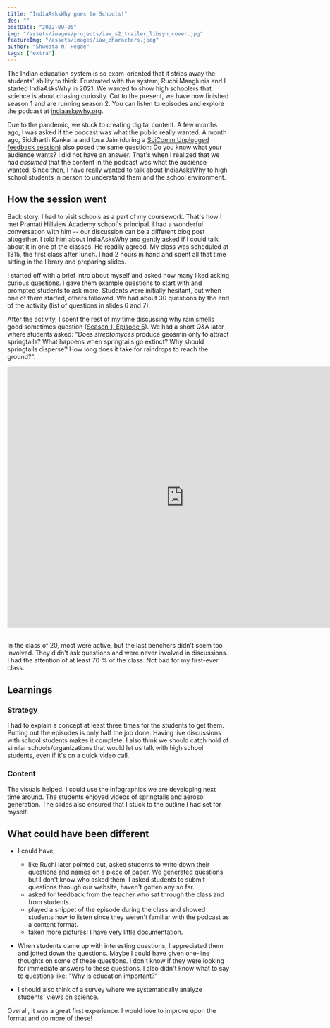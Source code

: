 ```yaml
---
title: "IndiaAsksWhy goes to Schools!"
des: ""
postDate: "2022-09-05"
img: "/assets/images/projects/iaw_s2_trailer_libsyn_cover.jpg"
featureImg: "/assets/images/iaw_characters.jpeg"
author: "Shweata N. Hegde"
tags: ["extra"]
---
```

The Indian education system is so exam-oriented that it strips away the students' ability to think. Frustrated with the system, Ruchi Manglunia and I started IndiaAsksWhy in 2021. We wanted to show high schoolers that science is about chasing curiosity. Cut to the present, we have now finished season 1 and are running season 2. You can listen to episodes and explore the podcast at [indiaaskswhy.org](https://www.indiaaskswhy.org/).

Due to the pandemic, we stuck to creating digital content. A few months ago, I was asked if the podcast was what the public really wanted. A month ago, Siddharth Kankaria and Ipsa Jain (during a [SciComm Unplugged feedback session](https://twitter.com/shweataHegde/status/1541625287888076800)) also posed the same question: Do you know what your audience wants? I did not have an answer. That's when I realized that we had _assumed_ that the content in the podcast was what the audience wanted. Since then, I have really wanted to talk about IndiaAsksWhy to high school students in person to understand them and the school environment.

## How the session went
Back story. I had to visit schools as a part of my coursework. That's how I met Pramati Hillview Academy school's principal. I had a wonderful conversation with him -- our discussion can be a different blog post altogether. I told him about IndiaAsksWhy and gently asked if I could talk about it in one of the classes. He readily agreed. My class was scheduled at 1315, the first class after lunch. I had 2 hours in hand and spent all that time sitting in the library and preparing slides. 

I started off with a brief intro about myself and asked how many liked asking curious questions. I gave them example questions to start with and prompted students to ask more. Students were initially hesitant, but when one of them started, others followed. We had about 30 questions by the end of the activity (list of questions in slides 6 and 7).

After the activity, I spent the rest of my time discussing why rain smells good sometimes question ([Season 1, Episode 5](https://www.indiaaskswhy.org/episode/2022-03-24-why-does-rain-smell-good/)). We had a short Q&A later where students asked: "Does _streptomyces_ produce geosmin only to attract springtails? What happens when springtails go extinct? Why should springtails disperse? How long does it take for raindrops to reach the ground?". 

<div class = 'google-slides-container'>
<iframe src="https://docs.google.com/presentation/d/e/2PACX-1vSsnVGl72jZOwRr8s_4jTzndeNTsnK2oHIkMdBmBNBHC5hTrZV0raOmf_YgGEdpCw/embed?start=false&loop=false&delayms=60000" frameborder="0" width="800" height="591" allowfullscreen="true" mozallowfullscreen="true" webkitallowfullscreen="true"></iframe>
</div>

<br>

In the class of 20, most were active, but the last benchers didn't seem too involved. They didn't ask questions and were never involved in discussions. I had the attention of at least 70 % of the class. Not bad for my first-ever class.

## Learnings
### Strategy
I had to explain a concept at least three times for the students to get them. Putting out the episodes is only half the job done. Having live discussions with school students makes it complete. I also think we should catch hold of similar schools/organizations that would let us talk with high school students, even if it's on a quick video call.

### Content
The visuals helped. I could use the infographics we are developing next time around. The students enjoyed videos of springtails and aerosol generation. The slides also ensured that I stuck to the outline I had set for myself. 

## What could have been different
- I could have, 
  - like Ruchi later pointed out, asked students to write down their questions and names on a piece of paper. We generated questions, but I don't know who asked them. I asked students to submit questions through our website, haven't gotten any so far.
  - asked for feedback from the teacher who sat through the class and from students.
  - played a snippet of the episode during the class and showed students how to listen since they weren't familiar with the podcast as a content format.
  - taken more pictures! I have very little documentation.

- When students came up with interesting questions, I appreciated them and jotted down the questions. Maybe I could have given one-line thoughts on some of these questions. I don't know if they were looking for immediate answers to these questions. I also didn't know what to say to questions like: "Why is education important?"

- I should also think of a survey where we systematically analyze students' views on science.

Overall, it was a great first experience. I would love to improve upon the format and do more of these!
